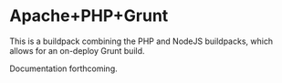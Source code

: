 Apache+PHP+Grunt
========================

This is a buildpack combining the PHP and NodeJS buildpacks, which allows for an on-deploy Grunt build.

Documentation forthcoming.